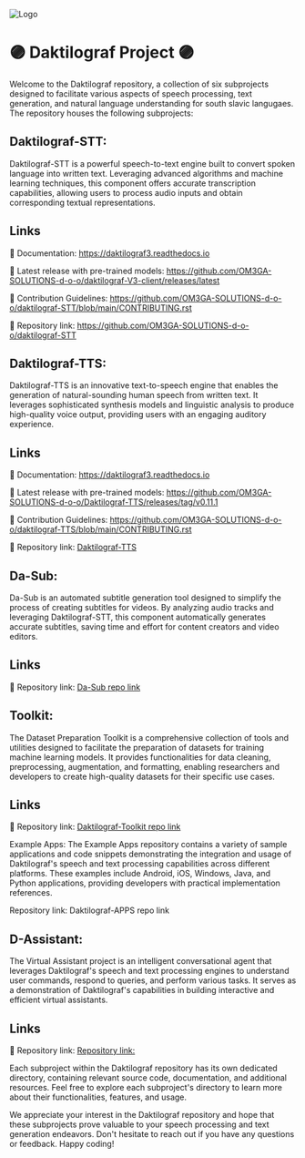 
![Logo](https://daktilograf.om3ga.org/wp-content/uploads/sites/2/2020/09/Daktilograf-logo-414x318.png)


# 🟣 Daktilograf Project 🟣

Welcome to the Daktilograf repository, a collection of six subprojects designed to facilitate various aspects of speech processing, text generation, and natural language understanding for south slavic langugaes. The repository houses the following subprojects:

## Daktilograf-STT:
Daktilograf-STT is a powerful speech-to-text engine built to convert spoken language into written text. Leveraging advanced algorithms and machine learning techniques, this component offers accurate transcription capabilities, allowing users to process audio inputs and obtain corresponding textual representations.


## Links

📰 Documentation: https://daktilograf3.readthedocs.io

🚀 Latest release with pre-trained models: https://github.com/OM3GA-SOLUTIONS-d-o-o/daktilograf-V3-client/releases/latest

🤝 Contribution Guidelines: https://github.com/OM3GA-SOLUTIONS-d-o-o/daktilograf-STT/blob/main/CONTRIBUTING.rst

💽 Repository link: https://github.com/OM3GA-SOLUTIONS-d-o-o/daktilograf-STT


## Daktilograf-TTS:
Daktilograf-TTS is an innovative text-to-speech engine that enables the generation of natural-sounding human speech from written text. It leverages sophisticated synthesis models and linguistic analysis to produce high-quality voice output, providing users with an engaging auditory experience.

## Links

📰 Documentation: https://daktilograf3.readthedocs.io

🚀 Latest release with pre-trained models: https://github.com/OM3GA-SOLUTIONS-d-o-o/Daktilograf-TTS/releases/tag/v0.11.1

🤝 Contribution Guidelines: https://github.com/OM3GA-SOLUTIONS-d-o-o/daktilograf-TTS/blob/main/CONTRIBUTING.rst

💽 Repository link: [Daktilograf-TTS](https://github.com/OM3GA-SOLUTIONS-d-o-o/daktilograf-TTS)

## Da-Sub:
Da-Sub is an automated subtitle generation tool designed to simplify the process of creating subtitles for videos. By analyzing audio tracks and leveraging Daktilograf-STT, this component automatically generates accurate subtitles, saving time and effort for content creators and video editors.

## Links
💽 Repository link: [Da-Sub repo link](https://github.com/OM3GA-SOLUTIONS-d-o-o/da-sub)

## Toolkit:
The Dataset Preparation Toolkit is a comprehensive collection of tools and utilities designed to facilitate the preparation of datasets for training machine learning models. It provides functionalities for data cleaning, preprocessing, augmentation, and formatting, enabling researchers and developers to create high-quality datasets for their specific use cases.

## Links
💽 Repository link: [Daktilograf-Toolkit repo link](https://github.com/OM3GA-SOLUTIONS-d-o-o/toolbox)

Example Apps:
The Example Apps repository contains a variety of sample applications and code snippets demonstrating the integration and usage of Daktilograf's speech and text processing capabilities across different platforms. These examples include Android, iOS, Windows, Java, and Python applications, providing developers with practical implementation references.

Repository link: Daktilograf-APPS repo link

## D-Assistant:
The Virtual Assistant project is an intelligent conversational agent that leverages Daktilograf's speech and text processing engines to understand user commands, respond to queries, and perform various tasks. It serves as a demonstration of Daktilograf's capabilities in building interactive and efficient virtual assistants.

## Links
💽 Repository link: [Repository link:](https://github.com/OM3GA-SOLUTIONS-d-o-o/dAsistent)

Each subproject within the Daktilograf repository has its own dedicated directory, containing relevant source code, documentation, and additional resources. Feel free to explore each subproject's directory to learn more about their functionalities, features, and usage.

We appreciate your interest in the Daktilograf repository and hope that these subprojects prove valuable to your speech processing and text generation endeavors. Don't hesitate to reach out if you have any questions or feedback. Happy coding!
